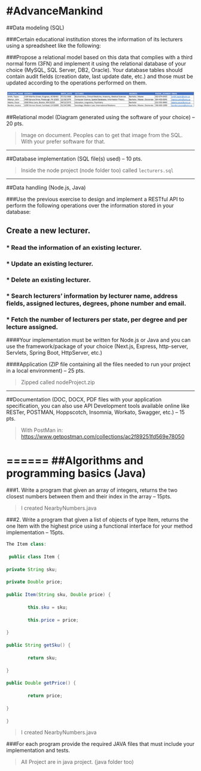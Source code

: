 #AdvanceMankind 
======
##Data modeling (SQL) 

###Certain educational institution stores the information of its lecturers using a spreadsheet like the following: 

###Propose a relational model based on this data that complies with a third normal form (3FN) and implement it using the relational database of your choice (MySQL, SQL Server, DB2, Oracle). Your database tables should contain audit fields (creation date, last update date, etc.) and those must be updated according to the operations performed on them. 

 ![Get SQL from it](./sql.png "SpreadSheet")

##Relational model (Diagram generated using the software of your choice) – 20 pts. 

>Image on document. Peoples can to get that image from the SQL. With your prefer software for that.

------
##Database implementation (SQL file(s) used) – 10 pts. 
> Inside the node project (node folder too) called `lecturers.sql`

------
##Data handling (Node.js, Java) 

###Use the previous exercise to design and implement a RESTful API to perform the following operations over the information stored in your database: 

##         Create a new lecturer. 

### * Read the information of an existing lecturer. 

### * Update an existing lecturer. 

### * Delete an existing lecturer. 

### * Search lecturers’ information by lecturer name, address fields, assigned lectures, degrees, phone number and email. 

### * Fetch the number of lecturers per state, per degree and per lecture assigned. 

####Your implementation must be written for Node.js or Java and you can use the framework/package of your choice (Next.js, Express, http-server, Servlets, Spring Boot, HttpServer, etc.) 

####Application (ZIP file containing all the files needed to run your project in a local environment) – 25 pts. 

 

>Zipped called nodeProject.zip 

------
 
##Documentation (DOC, DOCX, PDF files with your application specification, you can also use API Development tools available online like RESTer, POSTMAN, Hoppscotch, Insomnia, Workato, Swagger, etc.) – 15 pts. 

 
>With PostMan in: https://www.getpostman.com/collections/ac2f89251fd569e78050 

 
======
##Algorithms and programming basics (Java) 
======
 

###1. 	Write a program that given an array of integers, returns the two closest numbers between them and their index in the array – 15pts. 

>I created NearbyNumbers.java 

###2. 	Write a program that given a list of objects of type Item, returns the one Item with the highest price using a functional interface for your method implementation – 15pts. 
```Java
The Item class: 

 public class Item {	 

private String sku; 

private Double price;	 

public Item(String sku, Double price) { 

    	this.sku = sku; 

    	this.price = price; 

}	 

public String getSku() { 

    	return sku; 

}	 

public Double getPrice() { 

    	return price; 

} 

}
```
>I created NearbyNumbers.java 


###For each program provide the required JAVA files that must include your implementation and tests. 
>All Project are in java project. (java folder too)

 
